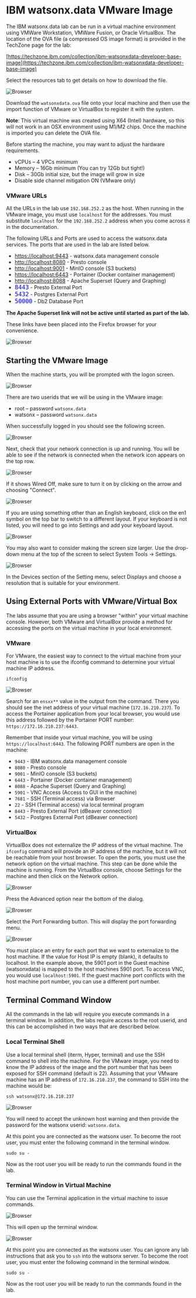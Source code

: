 # IBM watsonx.data VMware Image

The IBM watsonx.data lab can be run in a virtual machine environment using VMWare Workstation, VMWare Fusion, or Oracle VirtualBox. The location of the OVA file (a compressed OS image format) is provided in the TechZone page for the lab:

[https://techzone.ibm.com/collection/ibm-watsonxdata-developer-base-image](https://techzone.ibm.com/collection/ibm-watsonxdata-developer-base-image)

Select the resources tab to get details on how to download the file.

![Browser](wxd-images/techzone-resources.png)

Download the `watsonxdata.ova` file onto your local machine and then use the import function of VMware or VirtualBox to register it with the system. 

**Note**: This virtual machine was created using X64 (Intel) hardware, so this will not work in an OSX environment using M1/M2 chips. Once the machine is imported you can delete the OVA file.

Before starting the machine, you may want to adjust the hardware requirements.

   * vCPUs – 4 VPCs minimum
   * Memory – 16Gb minimum (You can try 12Gb but tight!)
   * Disk – 30Gb initial size, but the image will grow in size
   * Disable side channel mitigation ON (VMware only)

### VMware URLs 
All the URLs in the lab use `192.168.252.2` as the host. When running in the VMware image, you must use `localhost` for the addresses. You must substitute `localhost` for the `192.168.252.2` address when you come across it in the documentation.

The following URLs and Ports are used to access the watsonx.data services.
The ports that are used in the lab are listed below.

   * <a href="https://localhost:9443" target="_blank">https://localhost:9443</a> - watsonx.data management console
   * <a href="http://localhost:8080" target="_blank">http://localhost:8080</a> - Presto console
   * <a href="http://localhost:9001" target="_blank">http://localhost:9001</a> - MinIO console (S3 buckets)
   * <a href="https://localhost:6443" target="_blank">https://localhost:6443</a> - Portainer (Docker container management)
   * <a href="http://localhost:8088" target="_blank">http://localhost:8088</a> - Apache Superset (Query and Graphing)
   * <code style="color:blue;font-size:medium;">8443</code> - Presto External Port
   * <code style="color:blue;font-size:medium;">5432</code> - Postgres External Port
   * <code style="color:blue;font-size:medium;">50000</code> - Db2 Database Port

**The Apache Superset link will not be active until started as part of the lab.**

These links have been placed into the Firefox browser for your convenience.

![Browser](wxd-images/vmware-browser.png)


## Starting the VMware Image

When the machine starts, you will be prompted with the logon screen.

![Browser](wxd-images/wxd-logon.png)
 
There are two userids that we will be using in the VMware image:

   * root – password `watsonx.data`
   * watsonx – password `watsonx.data`

When successfully logged in you should see the following screen.

![Browser](wxd-images/wxd-main.png)
 
Next, check that your network connection is up and running. You will be able to see if the network is connected when the network icon appears on the top row.

![Browser](wxd-images/wxd-internet.png)
 
If it shows Wired Off, make sure to turn it on by clicking on the arrow and choosing "Connect".

![Browser](wxd-images/wxd-interneton.png)

If you are using something other than an English keyboard, click on the en1 symbol on the top bar to switch to a different layout. If your keyboard is not listed, you will need to go into Settings and add your keyboard layout.

![Browser](wxd-images/wxd-options.png)

You may also want to consider making the screen size larger. Use the drop-down menu at the top of the screen to select System Tools -> Settings. 

![Browser](wxd-images/wxd-resolution.png)

In the Devices section of the Setting menu, select Displays and choose a resolution that is suitable for your environment.
 
## Using External Ports with VMware/Virtual Box
The labs assume that you are using a browser "within" your virtual machine console. However, both VMware and VirtualBox provide a method for accessing the ports on the virtual machine in your local environment. 

### VMware

For VMware, the easiest way to connect to the virtual machine from your host machine is to use the ifconfig command to determine your virtual machine IP address.
```
ifconfig
```

![Browser](wxd-images/wxd-ipaddress.png)
 
Search for an `ensxx**` value in the output from the command. There you should see the inet address of your virtual machine (`172.16.210.237`). To access the Portainer application from your local browser, you would use this address followed by the Portainer PORT number: `https://172.16.210.237:6443`.

Remember that inside your virtual machine, you will be using `https://localhost:6443`. The following PORT numbers are open in the machine:

   * `9443` - IBM watsonx.data management console
   * `8080` - Presto console
   * `9001` - MinIO console (S3 buckets)
   * `6443` - Portainer (Docker container management)
   * `8088` - Apache Superset (Query and Graphing)
   * `5901` - VNC Access (Access to GUI in the machine)
   * `7681` - SSH (Terminal access) via Browser
   * `22` - SSH (Terminal access) via local terminal program
   * `8443` - Presto External Port (dBeaver connection)
   * `5432` - Postgres External Port (dBeaver connection)

### VirtualBox

VirtualBox does not externalize the IP address of the virtual machine. The `ifconfig` command will provide an IP address of the machine, but it will not be reachable from your host browser. To open the ports, you must use the network option on the virtual machine. This step can be done while the machine is running. From the VirtualBox console, choose Settings for the machine and then click on the Network option.

![Browser](wxd-images/vbox-network.png)
 
Press the Advanced option near the bottom of the dialog.

![Browser](wxd-images/vbox-network-1.png)
 
Select the Port Forwarding button. This will display the port forwarding menu.

![Browser](wxd-images/vbox-network-2.png)
 
You must place an entry for each port that we want to externalize to the host machine. If the value for Host IP is empty (blank), it defaults to localhost. In the example above, the 5901 port in the Guest machine (watsonxdata) is mapped to the host machines 5901 port. To access VNC, you would use `localhost:5901`. If the guest machine port conflicts with the host machine port number, you can use a different port number. 

## Terminal Command Window

All the commands in the lab will require you execute commands in a terminal window. In addition, the labs require access to the root userid, and this can be accomplished in two ways that are described below.

### Local Terminal Shell

Use a local terminal shell (iterm, Hyper, terminal) and use the SSH command to shell into the machine. For the VMware image, you need to know the IP address of the image and the port number that has been exposed for SSH command (default is 22). Assuming that your VMware machine has an IP address of `172.16.210.237`, the command to SSH into the machine would be:
```
ssh watsonx@172.16.210.237
```
![Browser](wxd-images/ssh-local.png)

You will need to accept the unknown host warning and then provide the password for the watsonx userid: `watsonx.data`.

At this point you are connected as the watsonx user. To become the root user, you must enter the following command in the terminal window.
```
sudo su -
```
Now as the root user you will be ready to run the commands found in the lab.

### Terminal Window in Virtual Machine

You can use the Terminal application in the virtual machine to issue commands. 

![Browser](wxd-images/terminal-vmware-command.png)

This will open up the terminal window.

![Browser](wxd-images/terminal-vmware.png)

At this point you are connected as the watsonx user. You can ignore any lab instructions that ask you to `ssh` into the watsonx server. To become the root user, you must enter the following command in the terminal window.
```
sudo su -
```

Now as the root user you will be ready to run the commands found in the lab.